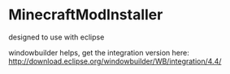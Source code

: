 MinecraftModInstaller
=====================

designed to use with eclipse

windowbuilder helps, get the integration version here: http://download.eclipse.org/windowbuilder/WB/integration/4.4/
